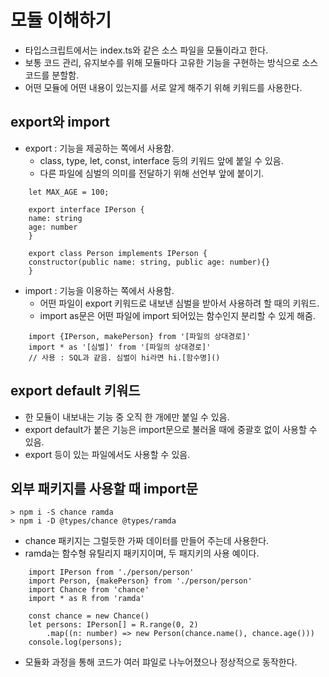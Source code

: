 # 모듈 이해하기

- 타입스크립트에서는 index.ts와 같은 소스 파일을 모듈이라고 한다.
- 보통 코드 관리, 유지보수를 위해 모듈마다 고유한 기능을 구현하는 방식으로 소스코드를 분할함.
- 어떤 모듈에 어떤 내용이 있는지를 서로 알게 해주기 위해 키워드를 사용한다.

## export와 import
- export : 기능을 제공하는 쪽에서 사용함.
    - class, type, let, const, interface 등의 키워드 앞에 붙일 수 있음.
    - 다른 파일에 심벌의 의미를 전달하기 위해 선언부 앞에 붙이기.
```TS
    let MAX_AGE = 100;

    export interface IPerson {
    name: string
    age: number
    }

    export class Person implements IPerson {
    constructor(public name: string, public age: number){}
    }
```
- import : 기능을 이용하는 쪽에서 사용함.
    - 어떤 파일이 export 키워드로 내보낸 심벌을 받아서 사용하려 할 때의 키워드.
    - import as문은 어떤 파일에 import 되어있는 함수인지 분리할 수 있게 해줌.
```TS
    import {IPerson, makePerson} from '[파일의 상대경로]'
    import * as '[심벌]' from '[파일의 상대경로]'
    // 사용 : SQL과 같음. 심벌이 hi라면 hi.[함수명]()
```

## export default 키워드
- 한 모듈이 내보내는 기능 중 오직 한 개에만 붙일 수 있음.
- export default가 붙은 기능은 import문으로 불러올 때에 중괄호 없이 사용할 수 있음.
- export 등이 있는 파일에서도 사용할 수 있음.

## 외부 패키지를 사용할 때 import문
```
> npm i -S chance ramda
> npm i -D @types/chance @types/ramda
```
- chance 패키지는 그럴듯한 가짜 데이터를 만들어 주는데 사용한다.
- ramda는 함수형 유틸리지 패키지이며, 두 패지키의 사용 예이다.
```TS
    import IPerson from './person/person'
    import Person, {makePerson} from './person/person'
    import Chance from 'chance'
    import * as R from 'ramda'

    const chance = new Chance()
    let persons: IPerson[] = R.range(0, 2)
        .map((n: number) => new Person(chance.name(), chance.age()))
    console.log(persons);
```
- 모듈화 과정을 통해 코드가 여러 퍄일로 나누어졌으나 정상적으로 동작한다.
